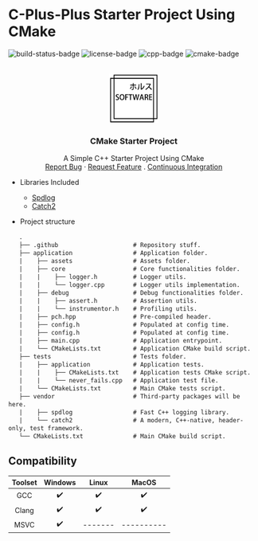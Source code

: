 # C-Plus-Plus Starter Project Using CMake
![build-status-badge] ![license-badge] ![cpp-badge] ![cmake-badge]
<!-- PROJECT LOGO -->
<br />
<div align="center">
  <a href="https://github.com/thiago-rezende/cmake-starter-project">
    <img src="https://github.com/thiago-rezende/cmake-starter-project/raw/master/.github/logo.png" alt="Logo" width="100" height="100">
  </a>

  <h3 align="center">CMake Starter Project</h3>
  <p align="center">
    A Simple C++ Starter Project Using CMake
    <br />
    <a href="https://github.com/thiago-rezende/cmake-starter-project/issues">Report Bug</a>
    ·
    <a href="https://github.com/thiago-rezende/cmake-starter-project/issues">Request Feature</a>
    .
    <a href="https://github.com/thiago-rezende/cmake-starter-project/actions">Continuous Integration</a>
  </p>
</div>

 - Libraries Included
    - [Spdlog][spdlog-url]
    - [Catch2][catch2-url]

 - Project structure
 ```
    .
    ├── .github                     # Repository stuff.
    ├── application                 # Application folder.
    |    ├── assets                 # Assets folder.
    |    ├── core                   # Core functionalities folder.
    |    |    ├── logger.h          # Logger utils.
    |    |    └── logger.cpp        # Logger utils implementation.
    |    ├── debug                  # Debug functionalities folder.
    |    |    ├── assert.h          # Assertion utils.
    |    |    └── instrumentor.h    # Profiling utils.
    |    ├── pch.hpp                # Pre-compiled header.
    |    ├── config.h               # Populated at config time.
    |    ├── config.h               # Populated at config time.
    |    ├── main.cpp               # Application entrypoint.
    |    └── CMakeLists.txt         # Application CMake build script.
    ├── tests                       # Tests folder.
    |    ├── application            # Application tests.
    |    |    ├── CMakeLists.txt    # Application tests CMake script.
    |    |    └── never_fails.cpp   # Application test file.
    |    └── CMakeLists.txt         # Main CMake tests script.
    ├── vendor                      # Third-party packages will be here.
    |    ├── spdlog                 # Fast C++ logging library.
    |    └── catch2                 # A modern, C++-native, header-only, test framework.
    └── CMakeLists.txt              # Main CMake build script.
```
 ## Compatibility

 | Toolset | Windows |  Linux  |   MacOS    |
 | :-----: | :-----: | :-----: | :--------: |
 |   GCC   |    ✔️    |    ✔️    |    ✔️    |
 |  Clang   |    ✔️    |    ✔️    |    ✔️    |
 |  MSVC   |    ✔️    | ------- | ---------- |

<!-- Links -->
[cmake-url]: https://cmake.org/
[spdlog-url]: https://github.com/gabime/spdlog
[catch2-url]: https://github.com/catchorg/Catch2

<!-- Badges -->
[build-status-badge]: https://github.com/thiago-rezende/cmake-starter-project/workflows/build/badge.svg
[license-badge]: https://img.shields.io/badge/license-MIT-blue.svg?style=flat-square
[cmake-badge]: https://img.shields.io/badge/CMake-3.16.0-blueviolet.svg?style=flat-square
[cpp-badge]: https://img.shields.io/badge/C++-17-orange.svg?style=flat-square
